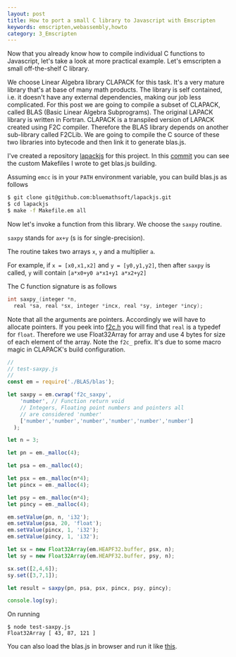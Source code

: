 ```yaml
---
layout: post
title: How to port a small C library to Javascript with Emscripten
keywords: emscripten,webassembly,howto
category: 3_Emscripten
---
```


Now that you already know how to compile individual C functions to Javascript, let's take a look at more practical example. Let's emscripten a small off-the-shelf C library.

We choose Linear Algebra library CLAPACK for this task. It's a very mature library that's at base of many math products. The library is self contained, i.e. it doesn't have any external dependencies, making our job less complicated. For this post we are going to compile a subset of CLAPACK, called BLAS (Basic Linear Algebra Subprograms). The original LAPACK library is written in Fortran. CLAPACK is a transpiled version of LAPACK created using F2C compiler. Therefore the BLAS library depends on another sub-library called F2CLib. We are going to compile the C source of these two libraries into bytecode and then link it to generate blas.js.

I've created a repository [lapackjs](https://github.com/bluemathsoft/lapackjs) for this project. In this [commit](https://github.com/bluemathsoft/lapackjs/commit/920b0f6dda69a7afd966e36712e3685d8a9f2979) you can see the custom Makefiles I wrote to get blas.js building.

Assuming `emcc` is in your `PATH` environment variable, you can build blas.js as follows

``` bash
$ git clone git@github.com:bluemathsoft/lapackjs.git
$ cd lapackjs
$ make -f Makefile.em all
```

Now let's invoke a function from this library. We choose the `saxpy` routine.

`saxpy` stands for `ax+y` (s is for single-precision).

The routine takes two arrays `x`, `y` and a multiplier `a`.

For example, if `x = [x0,x1,x2]` and `y = [y0,y1,y2]`, then after `saxpy` is called, `y` will contain `[a*x0+y0 a*x1+y1 a*x2+y2]`

The C function signature is as follows

``` c
int saxpy_(integer *n,
  real *sa, real *sx, integer *incx, real *sy, integer *incy);
```

Note that all the arguments are pointers. Accordingly we will have to allocate pointers. If you peek into [f2c.h](https://github.com/bluemathsoft/lapackjs/blob/master/INCLUDE/f2c.h) you will find that `real` is a typedef for `float`. Therefore we use Float32Array for array and use 4 bytes for size of each element of the array. Note the `f2c_` prefix. It's due to some macro magic in CLAPACK's build configuration.

``` javascript
//
// test-saxpy.js
//
const em = require('./BLAS/blas');

let saxpy = em.cwrap('f2c_saxpy',
    'number', // Function return void
    // Integers, Floating point numbers and pointers all
    // are considered 'number'
    ['number','number','number','number','number','number']
  );

let n = 3;

let pn = em._malloc(4);

let psa = em._malloc(4);

let psx = em._malloc(n*4);
let pincx = em._malloc(4);

let psy = em._malloc(n*4);
let pincy = em._malloc(4);

em.setValue(pn, n, 'i32');
em.setValue(psa, 20, 'float');
em.setValue(pincx, 1, 'i32');
em.setValue(pincy, 1, 'i32');

let sx = new Float32Array(em.HEAPF32.buffer, psx, n);
let sy = new Float32Array(em.HEAPF32.buffer, psy, n);

sx.set([2,4,6]);
sy.set([3,7,1]);

let result = saxpy(pn, psa, psx, pincx, psy, pincy);

console.log(sy);
```

On running
```
$ node test-saxpy.js
Float32Array [ 43, 87, 121 ]
```

You can also load the blas.js in browser and run it like [this](https://github.com/bluemathsoft/lapackjs/blob/master/test-saxpy.html).
